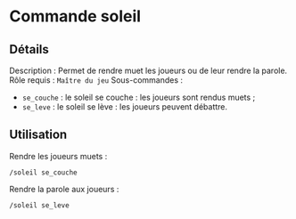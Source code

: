 # Commande soleil

## Détails

Description : Permet de rendre muet les joueurs ou de leur rendre la parole.
Rôle requis : `Maître du jeu`
Sous-commandes :

- `se_couche` : le soleil se couche : les joueurs sont rendus muets ;
- `se_leve` : le soleil se lève : les joueurs peuvent débattre.

## Utilisation

Rendre les joueurs muets :

```text
/soleil se_couche
```

Rendre la parole aux joueurs :

```text
/soleil se_leve
```
